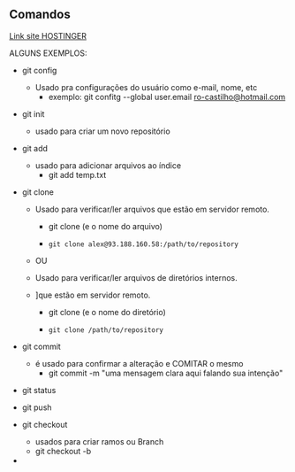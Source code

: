 ## Comandos

[Link site HOSTINGER](https://www.hostinger.com.br/tutoriais/comandos-basicos-de-git?ppc_campaign=google_performance_max&gclid=CjwKCAiAo4OQBhBBEiwA5KWu_3VyHrvdZtOJJ5M5QS9iUXwhtQptjD56UD1KeWfntgqAhcUo8kU3FhoCItYQAvD_BwE)

ALGUNS EXEMPLOS:

- git config

  - Usado pra configurações do usuário como e-mail, nome, etc
    - exemplo: git confitg --global user.email ro-castilho@hotmail.com 

- git init

  - usado para criar um novo repositório

- git add

  - usado para adicionar arquivos ao índice
    - git add temp.txt

- git clone

  - Usado para verificar/ler arquivos que estão em servidor remoto.

    - git clone (e o nome do arquivo)

    - ```
      git clone alex@93.188.160.58:/path/to/repository
      ```

  - OU

  - Usado para verificar/ler arquivos de  diretórios internos.

  - ]que estão em servidor remoto.

    - git clone (e o nome do diretório)

    - ```
      git clone /path/to/repository
      ```

- git commit
  - é usado para confirmar a alteração e COMITAR o mesmo
    - git commit -m "uma mensagem clara aqui falando sua intenção"

- git status
- git push
- git checkout
  - usados para criar ramos ou Branch
  - git checkout -b <branch-name> 

- 

